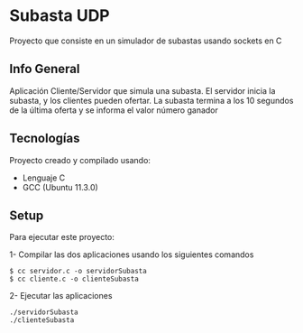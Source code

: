 # Subasta UDP
Proyecto que consiste en un simulador de subastas usando sockets en C
## Info General
Aplicación Cliente/Servidor que simula una subasta. 
El servidor inicia la subasta, y los clientes pueden ofertar. La subasta termina a los 10 segundos de la última oferta
y se informa el valor número ganador	
## Tecnologías
Proyecto creado y compilado usando:
* Lenguaje C
* GCC (Ubuntu 11.3.0)	
## Setup
Para ejecutar este proyecto:

1- Compilar las dos aplicaciones usando los siguientes comandos
```
$ cc servidor.c -o servidorSubasta
$ cc cliente.c -o clienteSubasta
```
2- Ejecutar las aplicaciones
```
./servidorSubasta 
./clienteSubasta 
```